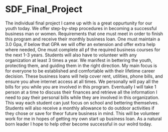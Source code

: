 # SDF_Final_Project

The individual final project I came up with is a great oppurtunity for our youth today. 
We offer step-by-step procedures in becoming a successful business man or women.
Requirements that one must meet in order to finish this program and receive their monthly business loan. 
One must maintain a 3.0 Gpa, if below that GPA we will offer an extension and offer extra help where needed,
One must complete all pf the required business courses for the next 1-3 years. Students will also have to volunteer with any organization at least 3 times a year.
We manifest in bettering the youth, protecting them, and guiding them in the right direction. 
My main focus is for everyone to be established and comfortable with their lifetime career decision. 
These business loans will help cover rent, utilities, phone bills, and ensure you ahve internet access at all times.
We personally will pay all the bills for you while you are involved in this program.
Eventually I will take 1 person at a time to discuss their finances and retrieve all the information I need to pay their personal bills while they are involved in this organization. 
This way each student can just focus on school and bettering themselves. 
Students will also receive a monthly allowance to do outdoor activities if they chose or save for theor future business in mind. 
This will be volunteer work for me in hopes of getting my own start up business loan.
As a natural born leader I hope to help other become successful in our wolrd today.
